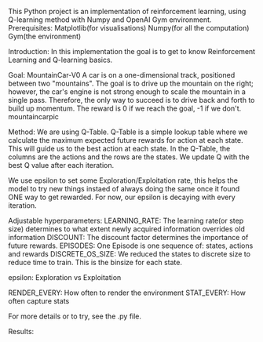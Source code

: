 This Python project is an implementation of reinforcement learning, using Q-learning method with Numpy and OpenAI Gym environment.
Prerequisites:
Matplotlib(for visualisations)
Numpy(for all the computation)
Gym(the environment)

Introduction:
In this implementation the goal is to get to know Reinforcement Learning and Q-learning basics.

Goal:
MountainCar-V0
A car is on a one-dimensional track, positioned between two "mountains". The goal is to drive up the mountain on the right; however, the car's engine is not strong enough to scale the mountain in a single pass. Therefore, the only way to succeed is to drive back and forth to build up momentum.
The reward is 0 if we reach the goal, -1 if we don't.
mountaincarpic


Method:
We are using Q-Table.
Q-Table is a simple lookup table where we calculate the maximum expected future rewards for action at each state. This will guide us to the best action at each state.
In the Q-Table, the columns are the actions and the rows are the states. We update Q with the best Q value after each iteration.

We use epsilon to set some Exploration/Exploitation rate, this helps the model to try new things instaed of always doing the same once it found ONE way to get rewarded.
For now, our epsilon is decaying with every iteration.

Adjustable hyperparameters:
LEARNING_RATE:
The learning rate(or step size) determines to what extent newly acquired information overrides old information
DISCOUNT:
The discount factor determines the importance of future rewards.
EPISODES:
One Episode is one sequence of: states, actions and rewards
DISCRETE_OS_SIZE:
We reduced the states to discrete size to reduce time to train. This is the binsize for each state.

epsilon:
Exploration vs Exploitation

RENDER_EVERY:
How often to render the environment
STAT_EVERY:
How often capture stats

For more details or to try, see the .py file.

Results:

